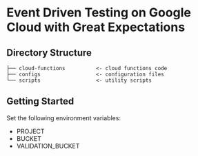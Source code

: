 # Event Driven Testing on Google Cloud with Great Expectations

## Directory Structure

```
├── cloud-functions          <- cloud functions code
├── configs                  <- configuration files
└── scripts                  <- utility scripts

```


## Getting Started

Set the following environment variables:
- PROJECT
- BUCKET
- VALIDATION_BUCKET
